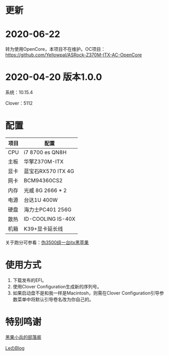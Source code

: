 # 更新

# 2020-06-22
转为使用OpenCore，本项目不在维护。OC项目：https://github.com/Yellowpal/ASRock-Z370M-ITX-AC-OpenCore

# 2020-04-20 版本1.0.0

系统：10.15.4

Clover：5112

# 配置

| 项目 | 配置               |
| ---- | ------------------ |
| CPU  | i7 8700 es QN8H    |
| 主板 | 华擎Z370M-ITX      |
| 显卡 | 蓝宝石RX570 ITX 4G |
| 网卡 | BCM94360CS2        |
| 内存 | 光威 8G 2666 * 2   |
| 电源 | 台达1U 400W        |
| 硬盘 | 海力士PC401 256G   |
| 散热 | ID-COOLING IS-40X  |
| 机箱 | K39+显卡延长线     |

关于跑分可参看：[伪3500组一台itx黑苹果](https://blog.yellowpal.win/posts/伪3500组一台itx黑苹果/)

# 使用方式

1. 下载发布的EFI。
2. 使用Clover Configuration生成新的序列号。
3. 如果启动盘不是和我一样是Macintosh，则需在Clover Configuration引导参数菜单中将默认引导卷名改为你自己的。



# 特别鸣谢

[黑果小兵的部落阁](https://blog.daliansky.net/)

[LeのBlog](https://younglele.cn)
